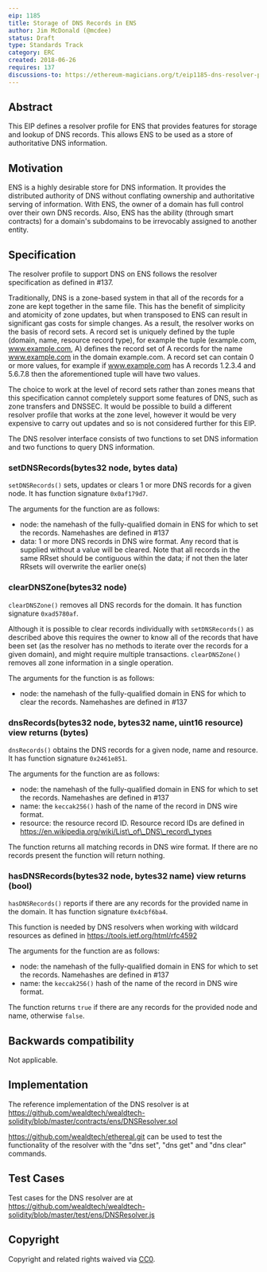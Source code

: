 ```yaml
---
eip: 1185
title: Storage of DNS Records in ENS
author: Jim McDonald (@mcdee)
status: Draft
type: Standards Track
category: ERC
created: 2018-06-26
requires: 137
discussions-to: https://ethereum-magicians.org/t/eip1185-dns-resolver-profile-for-ens/1589
---
```

  
## Abstract
This EIP defines a resolver profile for ENS that provides features for storage and lookup of DNS records. This allows ENS to be used as a store of authoritative DNS information.

## Motivation
ENS is a highly desirable store for DNS information.  It provides the distributed authority of DNS without conflating ownership and authoritative serving of information.  With ENS, the owner of a domain has full control over their own DNS records.  Also, ENS has the ability (through smart contracts) for a domain's subdomains to be irrevocably assigned to another entity.

## Specification

The resolver profile to support DNS on ENS follows the resolver specification as defined in #137.

Traditionally, DNS is a zone-based system in that all of the records for a zone are kept together in the same file.  This has the benefit of simplicity and atomicity of zone updates, but when transposed to ENS can result in significant gas costs for simple changes.  As a result, the resolver works on the basis of record sets.  A record set is uniquely defined by the tuple (domain, name, resource record type), for example the tuple (example.com, www.example.com, A) defines the record set of A records for the name www.example.com in the domain example.com.  A record set can contain 0 or more values, for example if www.example.com has A records 1.2.3.4 and 5.6.7.8 then the aforementioned tuple will have two values.

The choice to work at the level of record sets rather than zones means that this specification cannot completely support some features of DNS, such as zone transfers and DNSSEC.  It would be possible to build a different resolver profile that works at the zone level, however it would be very expensive to carry out updates and so is not considered further for this EIP.

The DNS resolver interface consists of two functions to set DNS information and two functions to query DNS information.

### setDNSRecords(bytes32 node, bytes data)

`setDNSRecords()` sets, updates or clears 1 or more DNS records for a given node.  It has function signature `0x0af179d7`.

The arguments for the function are as follows:
  - node: the namehash of the fully-qualified domain in ENS for which to set the records.  Namehashes are defined in #137
  - data: 1 or more DNS records in DNS wire format.  Any record that is supplied without a value will be cleared.  Note that all records in the same RRset should be contiguous within the data; if not then the later RRsets will overwrite the earlier one(s)

### clearDNSZone(bytes32 node)

`clearDNSZone()` removes all DNS records for the domain.  It has function signature `0xad5780af`.

Although it is possible to clear records individually with `setDNSRecords()` as described above this requires the owner to know all of the records that have been set (as the resolver has no methods to iterate over the records for a given domain), and might require multiple transactions.  `clearDNSZone()` removes all zone information in a single operation.

The arguments for the function is as follows:
  - node: the namehash of the fully-qualified domain in ENS for which to clear the records.  Namehashes are defined in #137

### dnsRecords(bytes32 node, bytes32 name, uint16 resource) view returns (bytes)

`dnsRecords()` obtains the DNS records for a given node, name and resource.  It has function signature `0x2461e851`.

The arguments for the function are as follows:
  - node: the namehash of the fully-qualified domain in ENS for which to set the records.  Namehashes are defined in #137
  - name: the `keccak256()` hash of the name of the record in DNS wire format.
  - resource: the resource record ID.  Resource record IDs are defined in https://en.wikipedia.org/wiki/List\_of\_DNS\_record\_types

The function returns all matching records in DNS wire format.  If there are no records present the function will return nothing.

### hasDNSRecords(bytes32 node, bytes32 name) view returns (bool)

`hasDNSRecords()` reports if there are any records for the provided name in the domain.  It has function signature `0x4cbf6ba4`.

This function is needed by DNS resolvers when working with wildcard resources as defined in https://tools.ietf.org/html/rfc4592

The arguments for the function are as follows:
  - node: the namehash of the fully-qualified domain in ENS for which to set the records.  Namehashes are defined in #137
  - name: the `keccak256()` hash of the name of the record in DNS wire format.

The function returns `true` if there are any records for the provided node and name, otherwise `false`.

## Backwards compatibility
Not applicable.

## Implementation
The reference implementation of the DNS resolver is at https://github.com/wealdtech/wealdtech-solidity/blob/master/contracts/ens/DNSResolver.sol

https://github.com/wealdtech/ethereal.git can be used to test the functionality of the resolver with the "dns set", "dns get" and "dns clear" commands.
## Test Cases
Test cases for the DNS resolver are at https://github.com/wealdtech/wealdtech-solidity/blob/master/test/ens/DNSResolver.js

## Copyright
Copyright and related rights waived via [CC0](../LICENSE.md).
